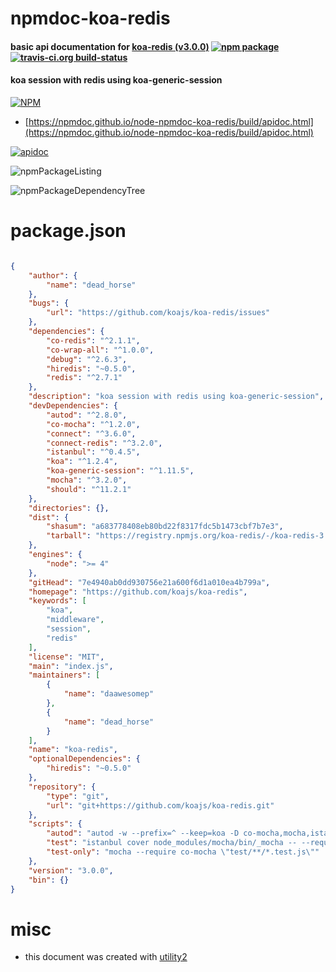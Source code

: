 # npmdoc-koa-redis

#### basic api documentation for  [koa-redis (v3.0.0)](https://github.com/koajs/koa-redis)  [![npm package](https://img.shields.io/npm/v/npmdoc-koa-redis.svg?style=flat-square)](https://www.npmjs.org/package/npmdoc-koa-redis) [![travis-ci.org build-status](https://api.travis-ci.org/npmdoc/node-npmdoc-koa-redis.svg)](https://travis-ci.org/npmdoc/node-npmdoc-koa-redis)

#### koa session with redis using koa-generic-session

[![NPM](https://nodei.co/npm/koa-redis.png?downloads=true&downloadRank=true&stars=true)](https://www.npmjs.com/package/koa-redis)

- [https://npmdoc.github.io/node-npmdoc-koa-redis/build/apidoc.html](https://npmdoc.github.io/node-npmdoc-koa-redis/build/apidoc.html)

[![apidoc](https://npmdoc.github.io/node-npmdoc-koa-redis/build/screenCapture.buildCi.browser.%252Ftmp%252Fbuild%252Fapidoc.html.png)](https://npmdoc.github.io/node-npmdoc-koa-redis/build/apidoc.html)

![npmPackageListing](https://npmdoc.github.io/node-npmdoc-koa-redis/build/screenCapture.npmPackageListing.svg)

![npmPackageDependencyTree](https://npmdoc.github.io/node-npmdoc-koa-redis/build/screenCapture.npmPackageDependencyTree.svg)



# package.json

```json

{
    "author": {
        "name": "dead_horse"
    },
    "bugs": {
        "url": "https://github.com/koajs/koa-redis/issues"
    },
    "dependencies": {
        "co-redis": "^2.1.1",
        "co-wrap-all": "^1.0.0",
        "debug": "^2.6.3",
        "hiredis": "~0.5.0",
        "redis": "^2.7.1"
    },
    "description": "koa session with redis using koa-generic-session",
    "devDependencies": {
        "autod": "^2.8.0",
        "co-mocha": "^1.2.0",
        "connect": "^3.6.0",
        "connect-redis": "^3.2.0",
        "istanbul": "^0.4.5",
        "koa": "^1.2.4",
        "koa-generic-session": "^1.11.5",
        "mocha": "^3.2.0",
        "should": "^11.2.1"
    },
    "directories": {},
    "dist": {
        "shasum": "a683778408eb80bd22f8317fdc5b1473cbf7b7e3",
        "tarball": "https://registry.npmjs.org/koa-redis/-/koa-redis-3.0.0.tgz"
    },
    "engines": {
        "node": ">= 4"
    },
    "gitHead": "7e4940ab0dd930756e21a600f6d1a010ea4b799a",
    "homepage": "https://github.com/koajs/koa-redis",
    "keywords": [
        "koa",
        "middleware",
        "session",
        "redis"
    ],
    "license": "MIT",
    "main": "index.js",
    "maintainers": [
        {
            "name": "daawesomep"
        },
        {
            "name": "dead_horse"
        }
    ],
    "name": "koa-redis",
    "optionalDependencies": {
        "hiredis": "~0.5.0"
    },
    "repository": {
        "type": "git",
        "url": "git+https://github.com/koajs/koa-redis.git"
    },
    "scripts": {
        "autod": "autod -w --prefix=^ --keep=koa -D co-mocha,mocha,istanbul,autod",
        "test": "istanbul cover node_modules/mocha/bin/_mocha -- --require co-mocha \"test/**/*.test.js\"",
        "test-only": "mocha --require co-mocha \"test/**/*.test.js\""
    },
    "version": "3.0.0",
    "bin": {}
}
```



# misc
- this document was created with [utility2](https://github.com/kaizhu256/node-utility2)
